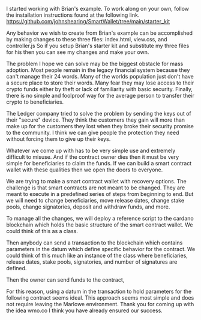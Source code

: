 I started working with Brian's example.
To work along on your own, follow the installation instructions found at the following link.
https://github.com/johnshearing/SmartWallet/tree/main/starter_kit

Any behavior we wish to create from Brian's example can be accomplished by making changes to these three files:
index.html, view.css, and controller.js
So if you setup Brian's starter kit and substitute my three files for his then you can see my changes and make your own.

The problem I hope we can solve may be the biggest obstacle for mass adoption.
Most people remain in the legacy financial system because they can't manage their 24 words.
Many of the worlds population just don't have a secure place to store their words.
Many fear they may lose access to their crypto funds either by theft or lack of familiarity with basic security.
Finally, there is no simple and foolproof way for the average person to transfer their crypto to beneficiaries.

The Ledger company tried to solve the problem by sending the keys out of their "secure" device.
They think the customers they gain will more than make up for the customers they lost when they broke their security promise to the community.
I think we can give people the protection they need without forcing them to give up their keys.

Whatever we come up with has to be very simple use and extremely difficult to misuse.
And if the contract owner dies then it must be very simple for beneficiaries to claim the funds.
If we can build a smart contract wallet with these qualities then we open the doors to everyone.

We are trying to make a smart contract wallet with recovery options.
The challenge is that smart contracts are not meant to be changed.
They are meant to execute in a predefined series of steps from beginning to end.
But we will need to change beneficiaries, move release dates, change stake pools, change signatories, deposit and withdraw funds, and more.

To manage all the changes, we will deploy a reference script to the cardano blockchain which holds the basic structure of the smart contract wallet.
We could think of this as a class.

Then anybody can send a transaction to the blockchain which contains parameters in the datum which define specific behavior for the contract.
We could think of this much like an instance of the class where beneficiaries, release dates, stake pools, signatories, and number of signatures are defined.

Then the owner can send funds to the contract,

For this reason, using a datum in the transaction to hold parameters for the following contract seems ideal.
This approach seems most simple and does not require leaving the Marlowe environment.
Thank you for coming up with the idea wmo.co 
I think you have already ensured our success.

